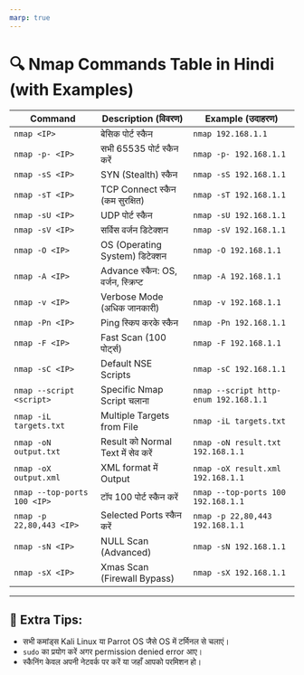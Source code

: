 ```yaml
---
marp: true
---
```



# 🔍 Nmap Commands Table in Hindi (with Examples)

| Command                        | Description (विवरण)                       | Example (उदाहरण)                        |
|-------------------------------|--------------------------------------------|------------------------------------------|
| `nmap <IP>`                   | बेसिक पोर्ट स्कैन                         | `nmap 192.168.1.1`                        |
| `nmap -p- <IP>`               | सभी 65535 पोर्ट स्कैन करें                | `nmap -p- 192.168.1.1`                    |
| `nmap -sS <IP>`               | SYN (Stealth) स्कैन                       | `nmap -sS 192.168.1.1`                    |
| `nmap -sT <IP>`               | TCP Connect स्कैन (कम सुरक्षित)          | `nmap -sT 192.168.1.1`                    |
| `nmap -sU <IP>`               | UDP पोर्ट स्कैन                          | `nmap -sU 192.168.1.1`                    |
| `nmap -sV <IP>`               | सर्विस वर्जन डिटेक्शन                     | `nmap -sV 192.168.1.1`                    |
| `nmap -O <IP>`                | OS (Operating System) डिटेक्शन            | `nmap -O 192.168.1.1`                     |
| `nmap -A <IP>`                | Advance स्कैन: OS, वर्जन, स्क्रिप्ट       | `nmap -A 192.168.1.1`                     |
| `nmap -v <IP>`                | Verbose Mode (अधिक जानकारी)              | `nmap -v 192.168.1.1`                     |
| `nmap -Pn <IP>`               | Ping स्किप करके स्कैन                    | `nmap -Pn 192.168.1.1`                    |
| `nmap -F <IP>`                | Fast Scan (100 पोर्ट्स)                  | `nmap -F 192.168.1.1`                     |
| `nmap -sC <IP>`               | Default NSE Scripts                       | `nmap -sC 192.168.1.1`                    |
| `nmap --script <script>`      | Specific Nmap Script चलाना               | `nmap --script http-enum 192.168.1.1`    |
| `nmap -iL targets.txt`        | Multiple Targets from File               | `nmap -iL targets.txt`                    |
| `nmap -oN output.txt`         | Result को Normal Text में सेव करें       | `nmap -oN result.txt 192.168.1.1`         |
| `nmap -oX output.xml`         | XML format में Output                    | `nmap -oX result.xml 192.168.1.1`         |
| `nmap --top-ports 100 <IP>`   | टॉप 100 पोर्ट स्कैन करें                 | `nmap --top-ports 100 192.168.1.1`        |
| `nmap -p 22,80,443 <IP>`      | Selected Ports स्कैन करें                | `nmap -p 22,80,443 192.168.1.1`           |
| `nmap -sN <IP>`               | NULL Scan (Advanced)                     | `nmap -sN 192.168.1.1`                    |
| `nmap -sX <IP>`               | Xmas Scan (Firewall Bypass)              | `nmap -sX 192.168.1.1`                    |

---

## 📝 Extra Tips:
- सभी कमांड्स Kali Linux या Parrot OS जैसे OS में टर्मिनल से चलाएं।  
- `sudo` का प्रयोग करें अगर permission denied error आए।  
- स्कैनिंग केवल अपनी नेटवर्क पर करें या जहाँ आपको परमिशन हो।  
